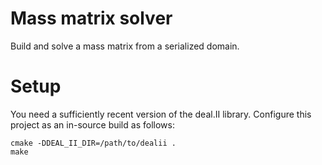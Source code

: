 Mass matrix solver
==================

Build and solve a mass matrix from a serialized domain.

Setup
=====

You need a sufficiently recent version of the deal.II library. Configure this project as an in-source build as follows:

    cmake -DDEAL_II_DIR=/path/to/dealii .
    make
